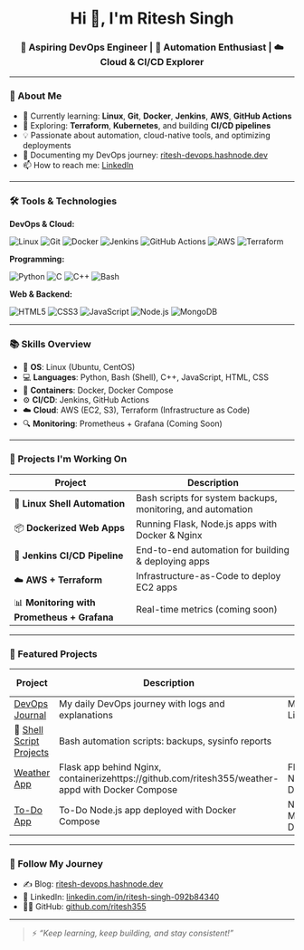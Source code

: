 <h1 align="center">Hi 👋, I'm Ritesh Singh</h1>
<h3 align="center">🚀 Aspiring DevOps Engineer | 🔁 Automation Enthusiast | ☁️ Cloud & CI/CD Explorer</h3>

---

### 🚀 About Me

- 🔭 Currently learning: **Linux**, **Git**, **Docker**, **Jenkins**, **AWS**, **GitHub Actions**
- 🌱 Exploring: **Terraform**, **Kubernetes**, and building **CI/CD pipelines**
- 💡 Passionate about automation, cloud-native tools, and optimizing deployments
- 📖 Documenting my DevOps journey: [ritesh-devops.hashnode.dev](https://ritesh-devops.hashnode.dev)
- 📫 How to reach me: [LinkedIn](https://linkedin.com/in/ritesh-singh-092b84340)

---
### 🛠️ Tools & Technologies

**DevOps & Cloud:**

![Linux](https://img.shields.io/badge/Linux-333?logo=linux&logoColor=white)
![Git](https://img.shields.io/badge/Git-F05032?logo=git&logoColor=white)
![Docker](https://img.shields.io/badge/Docker-2496ED?logo=docker&logoColor=white)
![Jenkins](https://img.shields.io/badge/Jenkins-D24939?logo=jenkins&logoColor=white)
![GitHub Actions](https://img.shields.io/badge/GitHub_Actions-2088FF?logo=githubactions&logoColor=white)
![AWS](https://img.shields.io/badge/AWS-232F3E?logo=amazonaws&logoColor=white)
![Terraform](https://img.shields.io/badge/Terraform-7B42BC?logo=terraform&logoColor=white)

**Programming:**

![Python](https://img.shields.io/badge/Python-3776AB?logo=python&logoColor=white)
![C](https://img.shields.io/badge/C-00599C?logo=c&logoColor=white)
![C++](https://img.shields.io/badge/C++-00599C?logo=c%2B%2B&logoColor=white)
![Bash](https://img.shields.io/badge/Bash-4EAA25?logo=gnubash&logoColor=white)

**Web & Backend:**

![HTML5](https://img.shields.io/badge/HTML5-E34F26?logo=html5&logoColor=white)
![CSS3](https://img.shields.io/badge/CSS3-1572B6?logo=css3&logoColor=white)
![JavaScript](https://img.shields.io/badge/JavaScript-F7DF1E?logo=javascript&logoColor=black)
![Node.js](https://img.shields.io/badge/Node.js-339933?logo=nodedotjs&logoColor=white)
![MongoDB](https://img.shields.io/badge/MongoDB-47A248?logo=mongodb&logoColor=white)

---
### 📚 Skills Overview

- 🐧 **OS**: Linux (Ubuntu, CentOS)
- 💻 **Languages**: Python, Bash (Shell), C++, JavaScript, HTML, CSS
- 🐳 **Containers**: Docker, Docker Compose
- ⚙️ **CI/CD**: Jenkins, GitHub Actions
- ☁️ **Cloud**: AWS (EC2, S3), Terraform (Infrastructure as Code)
- 🔍 **Monitoring**: Prometheus + Grafana (Coming Soon)

---

### 📘 Projects I'm Working On

| Project | Description |
|--------|-------------|
| 🐧 **Linux Shell Automation** | Bash scripts for system backups, monitoring, and automation |
| 📦 **Dockerized Web Apps** | Running Flask, Node.js apps with Docker & Nginx |
| 🚀 **Jenkins CI/CD Pipeline** | End-to-end automation for building & deploying apps |
| ☁️ **AWS + Terraform** | Infrastructure-as-Code to deploy EC2 apps |
| 📊 **Monitoring with Prometheus + Grafana** | Real-time metrics (coming soon) |

---
### 📌 Featured Projects

| Project | Description | Tech Stack |
|--------|-------------|------------|
| [DevOps Journal](https://github.com/ritesh355/Devops-journal) | My daily DevOps journey with logs and explanations | Markdown, Linux, Git |
| 🐚 [Shell Script Projects](https://github.com/ritesh355/shell-script-projects) | Bash automation scripts: backups, sysinfo reports |
| [Weather App](https://github.com/ritesh355/weather-app) | Flask app behind Nginx, containerizehttps://github.com/ritesh355/weather-appd with Docker Compose | Flask, Nginx, Docker |
| [To-Do App](https://github.com/ritesh355/Dockerized-todo-app) | To-Do Node.js app deployed with Docker Compose | Node.js, MongoDB, Docker |

---


### 📢 Follow My Journey

- ✍️ Blog: [ritesh-devops.hashnode.dev](https://ritesh-devops.hashnode.dev)
- 💼 LinkedIn: [linkedin.com/in/ritesh-singh-092b84340](https://linkedin.com/in/ritesh-singh-092b84340)
- 🧑‍💻 GitHub: [github.com/ritesh355](https://github.com/ritesh355)

---

> ⚡ *“Keep learning, keep building, and stay consistent!”*
